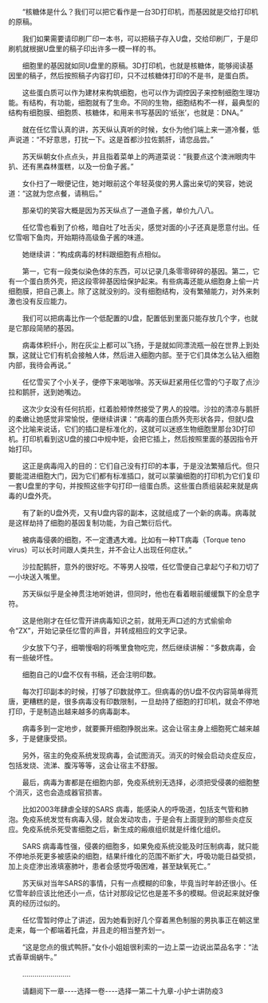 <div class="read-content j_readContent" id="">
                <p>　　“核糖体是什么？我们可以把它看作是一台3D打印机，而基因就是交给打印机的原稿。<p>　　我们如果需要请印刷厂印一本书，可以把稿子存入U盘，交给印刷厂，于是印刷机就根据U盘里的稿子印出许多一模一样的书。<p>　　细胞里的基因就如同U盘里的原稿。3D打印机，也就是核糖体，能够阅读基因里的稿子，然后按照稿子内容打印，只不过核糖体打印的不是书，是蛋白质。<p>　　这些蛋白质可以作为建材来构筑细胞，也可以作为调控因子来控制细胞生理功能。有结构，有功能，细胞就有了生命。不同的生物，细胞结构不一样，最典型的结构有细胞膜、细胞质、核糖体，和用来书写基因的‘纸张’，也就是：DNA。”<p>　　就在任忆雪认真的讲，苏天纵认真听的时候，女仆为他们端上来一道冷餐，低声说道：“不好意思，打扰一下。这是首都沙拉佐鹅肝，请您品尝。”<p>　　苏天纵朝女仆点点头，并且指着菜单上的两道菜说：“我要点这个澳洲眼肉牛扒、还有黑森林蛋糕，以及一份鱼子酱。”<p>　　女仆扫了一眼便记住，她对眼前这个年轻英俊的男人露出亲切的笑容，她说道：“这就为您点餐，请稍后。”<p>　　那亲切的笑容大概是因为苏天纵点了一道鱼子酱，单价九八八。<p>　　任忆雪也看到了价格，暗自吐了吐舌尖，感觉对面的小子还真是愿意付出。任忆雪咽下鱼肉，开始期待高级鱼子酱的味道。<p>　　她继续讲：“构成病毒的材料跟细胞有点相似。<p>　　第一，它有一段类似染色体的东西，可以记录几条零零碎碎的基因。第二，它有一个蛋白质外壳，把这段零碎基因给保护起来。有些病毒还能从细胞身上偷一片细胞膜，把自己裹上。除了这就没别的。没有细胞结构，没有繁殖能力，对外来刺激也没有反应能力。<p>　　我们可以把病毒比作一个低配置的U盘，配置低到里面只能存放几个字，也就是它那段简陋的基因。<p>　　病毒体积纤小，附在灰尘上都可以飞扬，于是就如同漂流瓶一般在世界上到处飘，这就让它们有机会接触人体，然后进入细胞内部。至于它们具体怎么钻入细胞内部，我待会再说。”<p>　　任忆雪买了个小关子，便停下来喝咖啡。苏天纵赶紧用任忆雪的勺子取了点沙拉和鹅肝，送到她嘴边。<p>　　这次少女没有任何抗拒，红着脸颊悻然接受了男人的投喂。沙拉的清凉与鹅肝的柔嫩让她感觉非常愉悦，便继续讲课：“病毒的蛋白质外壳形状各异，但就U盘这个比喻来说话，它们的插口是标准化的，这就可以迷惑生物细胞里那台3D打印机。打印机看到这U盘的接口中规中矩，会把它插上，然后按照里面的基因指令开始打印。<p>　　这正是病毒闯入的目的：它们自己没有打印的本事，于是没法繁殖后代。但只要能混进细胞大门，因为它们都有标准插口，就可以蒙骗细胞的打印机为它们复印一套U盘里的字句，并按照这些字句打印一组蛋白质。这些蛋白质组装起来就是病毒的U盘外壳。<p>　　有了新的U盘外壳，又有U盘内容的副本，这就组成了一个新的病毒。病毒就是这样劫持了细胞的基因复制功能，为自己繁衍后代。<p>　　被病毒侵袭的细胞，不一定遭遇大难。比如有一种TT病毒（Torque teno virus）可以长时间跟人类共生，并不会让人出现任何症状。”<p>　　沙拉配鹅肝，意外的很好吃。不等男人投喂，任忆雪便自己拿起勺子和刀切了一小块送入嘴里。<p>　　苏天纵似乎是全神贯注地听她讲，但同时，他也在看着眼前缓缓飘下的全息字符。<p>　　这是他刚才在任忆雪开讲病毒知识之前，就用无声口述的方式偷偷命令“ZX”，开始记录任忆雪的声音，并转成相应的文字记录。<p>　　少女放下勺子，细嚼慢咽的将嘴里食物吃完，然后继续讲解：“多数病毒，会有一些破坏性。<p>　　细胞自己的U盘不仅有书稿，还会注明印数。<p>　　每次打印副本的时候，打够了印数就停工。但病毒的仿U盘不仅内容简单得荒唐，更糟糕的是，很多病毒没有印数限制，一旦劫持了细胞的打印机，就会不停地打印，于是制造出越来越多的病毒副本。<p>　　病毒多到一定地步，就要撕开细胞挣脱出来。这会让宿主身上细胞死亡越来越多，于是健康受损。<p>　　另外，宿主的免疫系统发现病毒，会试图消灭。消灭的时候会启动炎症反应，包括发烧、流涕、腹泻等等，这会让宿主不舒服。<p>　　最后，病毒为害都是在细胞内部，免疫系统别无选择，必须把受侵袭的细胞整个消灭，这也会造成器官损害。<p>　　比如2003年肆虐全球的SARS 病毒，能感染人的呼吸道，包括支气管和肺泡。免疫系统发觉有病毒入侵，就会发动攻击，于是会有上面提到的那些炎症反应。免疫系统杀死受害细胞之后，新生成的瘢痕组织就是纤维化组织。<p>　　SARS 病毒毒性强，侵袭的细胞多，如果免疫系统没能及时压制病毒，就只能不停地杀死更多被感染的细胞，结果纤维化的范围不断扩大，呼吸功能日益受损，加上炎症渗出液填塞肺叶，患者会感觉呼吸困难，甚至缺氧死亡。”<p>　　苏天纵对当年SARS的事情，只有一点模糊的印象，毕竟当时年龄还很小。任忆雪年龄应该比他还小一点，估计对那段记忆也是差不多的模糊。但说起来就好像真的经历过似的。<p>　　任忆雪暂时停止了讲述，因为她看到好几个穿着黑色制服的男执事正在朝这里走来，每一个都端着托盘，并且走的相当整齐划一。<p>　　“这是您点的俄式鸭肝。”女仆小姐姐很利索的一边上菜一边说出菜品名字：“法式香草焗蜗牛。”<p>　　……………………<p>　　请翻阅下一章----选择一卷----选择一第二十九章-小护士讲防疫3<p> 
            </div>